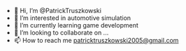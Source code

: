 - 👋 Hi, I’m @PatrickTruszkowski
- 👀 I’m interested in automotive simulation
- 🌱 I’m currently learning game development
- 💞️ I’m looking to collaborate on ...
- 📫 How to reach me patricktruszkowski2005@gmail.com

<!---
PatrickTruszkowski/PatrickTruszkowski is a ✨ special ✨ repository because its `README.md` (this file) appears on your GitHub profile.
You can click the Preview link to take a look at your changes.
--->
